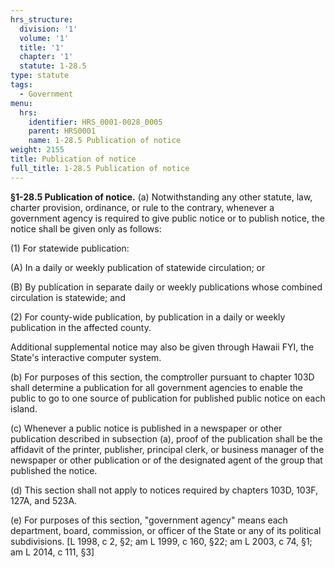 ```yaml
---
hrs_structure:
  division: '1'
  volume: '1'
  title: '1'
  chapter: '1'
  statute: 1-28.5
type: statute
tags:
  - Government
menu:
  hrs:
    identifier: HRS_0001-0028_0005
    parent: HRS0001
    name: 1-28.5 Publication of notice
weight: 2155
title: Publication of notice
full_title: 1-28.5 Publication of notice
---
```

**§1-28.5 Publication of notice.** (a) Notwithstanding any other statute, law, charter provision, ordinance, or rule to the contrary, whenever a government agency is required to give public notice or to publish notice, the notice shall be given only as follows:

(1) For statewide publication:

(A) In a daily or weekly publication of statewide circulation; or

(B) By publication in separate daily or weekly publications whose combined circulation is statewide; and

(2) For county-wide publication, by publication in a daily or weekly publication in the affected county.

Additional supplemental notice may also be given through Hawaii FYI, the State's interactive computer system.

(b) For purposes of this section, the comptroller pursuant to chapter 103D shall determine a publication for all government agencies to enable the public to go to one source of publication for published public notice on each island.

(c) Whenever a public notice is published in a newspaper or other publication described in subsection (a), proof of the publication shall be the affidavit of the printer, publisher, principal clerk, or business manager of the newspaper or other publication or of the designated agent of the group that published the notice.

(d) This section shall not apply to notices required by chapters 103D, 103F, 127A, and 523A.

(e) For purposes of this section, "government agency" means each department, board, commission, or officer of the State or any of its political subdivisions. [L 1998, c 2, §2; am L 1999, c 160, §22; am L 2003, c 74, §1; am L 2014, c 111, §3]